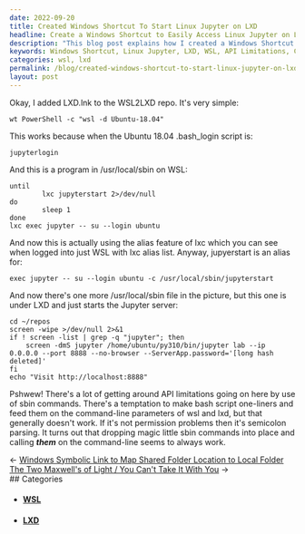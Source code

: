 ```yaml
---
date: 2022-09-20
title: Created Windows Shortcut To Start Linux Jupyter on LXD
headline: Create a Windows Shortcut to Easily Access Linux Jupyter on LXD
description: "This blog post explains how I created a Windows Shortcut (LXD.lnk) to start a Jupyter server on WSL, getting around API limitations and ensuring the command-line parameters of WSL and LXD work properly. With this shortcut, I can easily visit http://localhost:8888 and start the Jupyter server. Learn how I did it in this post!"
keywords: Windows Shortcut, Linux Jupyter, LXD, WSL, API Limitations, Command-line Parameters, Exec Command, Localhost, 8888
categories: wsl, lxd
permalink: /blog/created-windows-shortcut-to-start-linux-jupyter-on-lxd/
layout: post
---
```



Okay, I added LXD.lnk to the WSL2LXD repo. It's very simple:

    wt PowerShell -c "wsl -d Ubuntu-18.04"

This works because when the Ubuntu 18.04 .bash_login script is:

    jupyterlogin

And this is a program in /usr/local/sbin on WSL:

    until
            lxc jupyterstart 2>/dev/null
    do
            sleep 1
    done
    lxc exec jupyter -- su --login ubuntu

And now this is actually using the alias feature of lxc which you can see when
logged into just WSL with lxc alias list. Anyway, jupyerstart is an alias for:

    exec jupyter -- su --login ubuntu -c /usr/local/sbin/jupyterstart

And now there's one more /usr/local/sbin file in the picture, but this one is
under LXD and just starts the Jupyter server:

    cd ~/repos
    screen -wipe >/dev/null 2>&1
    if ! screen -list | grep -q "jupyter"; then
        screen -dmS jupyter /home/ubuntu/py310/bin/jupyter lab --ip 0.0.0.0 --port 8888 --no-browser --ServerApp.password='[long hash deleted]'
    fi
    echo "Visit http://localhost:8888"

Pshwew! There's a lot of getting around API limitations going on here by use of
sbin commands. There's a temptation to make bash script one-liners and feed
them on the command-line parameters of wsl and lxd, but that generally doesn't
work. If it's not permission problems then it's semicolon parsing. It turns out
that dropping magic little sbin commands into place and calling ***them*** on
the command-line seems to always work.


<div class="post-nav"><div class="post-nav-prev"><span class="arrow">&larr;&nbsp;</span><a href="/blog/windows-symbolic-link-to-map-shared-folder-location-to-local-folder">Windows Symbolic Link to Map Shared Folder Location to Local Folder</a></div><div class="post-nav-next"><a href="/blog/the-two-maxwell-s-of-light-you-can-t-take-it-with-you">The Two Maxwell's of Light / You Can't Take It With You</a><span class="arrow">&nbsp;&rarr;</span></div></div>
## Categories

<ul>
<li><h4><a href='/wsl/'>WSL</a></h4></li>
<li><h4><a href='/lxd/'>LXD</a></h4></li></ul>